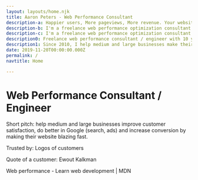 ```yaml
---
layout: layouts/home.njk
title: Aaron Peters - Web Performance Consultant
description-a: Happier users, More pageviews, More revenue. Your website can do better, by making it secure, fast and Google-friendly. I can help !
description-b: I'm a freelance web performance optimization consultant / engineer with 10 years experience in making websites fast, secure and Google-friendly.
description-c: I'm a freelance web performance optimization consultant and engineer with 10 years experience in making (large) websites blazing fast.
description0: Freelance web performance consultant / engineer with 10 years experience in helping medium / large businesses make their website strong and fast.
description1: Since 2010, I help medium and large businesses make their website fast, secure and Google-friendly, resulting in more traffic and higher revenue.
date: 2019-11-20T00:00:00.000Z
permalink: /
navtitle: Home

---
```


# Web Performance Consultant / Engineer

Short pitch: 
help medium and large businesses improve customer satisfaction, do better in Google (search, ads) and increase conversion by making their website blazing fast.

Trusted by:
Logos of customers

Quote of a customer:
Ewout Kalkman




Web performance - Learn web development | MDN